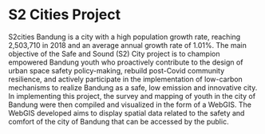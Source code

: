 # S2 Cities Project

S2cities Bandung is a city with a high population growth rate, reaching 2,503,710 in 2018 and an average annual growth rate of 1.01%. The main objective of the Safe and Sound (S2) City project is to champion empowered Bandung youth who proactively contribute to the design of urban space safety policy-making, rebuild post-Covid community resilience, and actively participate in the implementation of low-carbon mechanisms to realize Bandung as a safe, low emission and innovative city. In implementing this project, the survey and mapping of youth in the city of Bandung were then compiled and visualized in the form of a WebGIS. The WebGIS developed aims to display spatial data related to the safety and comfort of the city of Bandung that can be accessed by the public.

